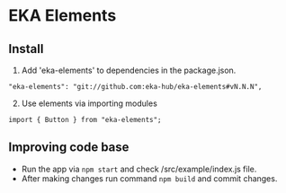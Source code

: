 # EKA Elements

## Install

1. Add 'eka-elements' to dependencies in the package.json. 

`"eka-elements": "git://github.com:eka-hub/eka-elements#vN.N.N",`

2. Use elements via importing modules

`import { Button } from "eka-elements";`

## Improving code base

- Run the app via `npm start` and check /src/example/index.js file.
- After making changes run command `npm build` and commit changes. 

